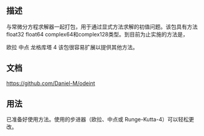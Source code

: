 ## 描述
与常微分方程求解器一起打包，用于通过显式方法求解的初值问题。该包具有方法float32 float64 complex64和complex128类型。到目前为止实施的方法是，

欧拉
中点
龙格库塔 4
该包很容易扩展以提供其他方法。

## 文档
https://github.com/Daniel-M/odeint

## 用法
已准备好使用方法。使用的步进器（欧拉、中点或 Runge-Kutta-4）可以轻松更改。

